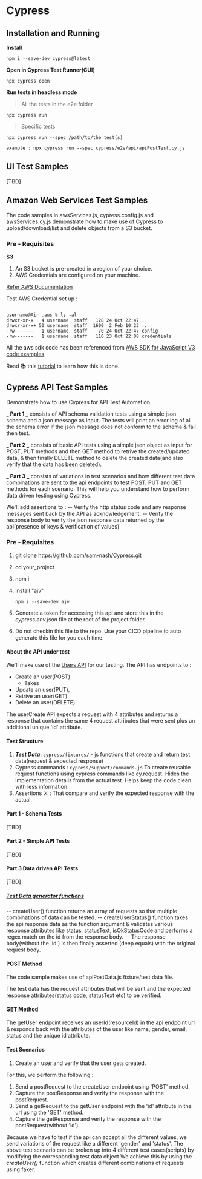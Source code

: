 # Cypress

## Installation and Running

**Install**

```
npm i --save-dev cypress@latest
```

**Open in Cypress Test Runner(GUI)**

```
npx cypress open
```

**Run tests in headless mode**

> All the tests in the e2e folder

```
npx cypress run
```

> Specific tests

```
npx cypress run --spec /path/to/the test(s)

example : npx cypress run --spec cypress/e2e/api/apiPostTest.cy.js
```

## UI Test Samples

[TBD]

## Amazon Web Services Test Samples

The code samples in awsServices.js, cypress.config.js and awsServices.cy.js demonstrate how to make use of Cypress to upload/download/list and delete objects from a S3 bucket.

### Pre - Requisites

**S3**

1. An S3 bucket is pre-created in a region of your choice.
2. AWS Credentials are configured on your machine.

[Refer AWS Documentation](https://docs.aws.amazon.com/cli/latest/userguide/cli-configure-quickstart.html)

Test AWS Credential set up :

```cd /Users/username/.aws

```

```
username@Air .aws % ls -al
drwxr-xr-x   4 username  staff   128 24 Oct 22:47 .
drwxr-xr-x+ 50 username  staff  1600  2 Feb 10:23 ..
-rw-------   1 username  staff    70 24 Oct 22:47 config
-rw-------   1 username  staff   116 23 Oct 22:08 credentials
```

All the aws sdk code has been referenced from
[AWS SDK for JavaScript V3 code examples](https://docs.amazonaws.cn/en_us/sdk-for-javascript/v3/developer-guide/javascript_code_examples.html).

Read 📚 this [tutorial](https://link.medium.com/ZsRYkUGehxb) to learn how this is done.

## Cypress API Test Samples

Demonstrate how to use Cypress for API Test Automation.

**_ Part 1 _** consists of API schema validation tests using a simple json schema and a json message as input. The tests will print an error log of all the schema error if the json message does not conform to the schema & fail then test.

**_ Part 2 _** consists of basic API tests using a simple json object as input for POST, PUT methods and then GET method to retrive the created/updated data, & then finally DELETE method to delete the created data(and also verify that the data has been deleted).

**_ Part 3 _** consists of variations in test scenarios and how different test data combinations are sent to the api endpoints to test POST, PUT and GET methods for each scenario. This will help you understand how to perform data driven testing using Cypress.

We'll add assertions to :
-- Verify the http status code and any response messages sent back by the API as acknowledgement.
-- Verify the response body to verify the json response data returned by the api(presence of keys & verification of values)

### Pre - Requisites

1. git clone https://github.com/sam-nash/Cypress.git
2. cd your_project
3. npm i
4. Install "ajv"

   ```
   npm i --save-dev ajv

   ```

5. Generate a token for accessing this api and store this in the _cypress.env.json_ file at the root of the project folder.
6. Do not checkin this file to the repo. Use your CICD pipeline to auto generate this file for you each time.

#### About the API under test

We'll make use of the [Users API](https://gorest.co.in/public/v2/users) for our testing.
The API has endpoints to :

- Create an user(POST)
  - Takes
- Update an user(PUT),
- Retrive an user(GET)
- Delete an user(DELETE)

The userCreate API expects a request with 4 attributes and returns a response that contains the same 4 request attributes that were sent plus an additional unique 'id' attribute.

#### Test Structure

1. **_Test Data_**: `cypress/fixtures/` - js functions that create and return test data(request & expected response)
2. Cypress commands : `cypress/support/commands.js` To create reusable request functions using cypress commands like cy.request. Hides the implementation details from the actual test. Helps keep the code clean with less information.
3. Assertions :crossed_swords: : That compare and verify the expected response with the actual.

#### Part 1 - Schema Tests

[TBD]

#### Part 2 - Simple API Tests

[TBD]

#### Part 3 Data driven API Tests

[TBD]

##### <u> Test Data generator functions</u>

-- createUser() function returns an array of requests so that multiple combinations of data can be tested.
-- createUserStatus() function takes the api response data as the function argument & validates various response attributes like status, statusText, isOkStatusCode and performs a regex match on the id from the response body.
-- The response body(without the 'id') is then finally asserted (deep equals) with the original request body.

#### POST Method

The code sample makes use of apiPostData.js fixture/test data file.

The test data has the request attributes that will be sent and the expected response attributes(status code, statusText etc) to be verified.

#### GET Method

The getUser endpoint receives an userId(resourceId) in the api endpoint url & responds back with the attributes of the user like name, gender, email, status and the unique id attribute.

#### Test Scenarios

1. Create an user and verify that the user gets created.

For this, we perform the following :

1. Send a postRequest to the createUser endpoint using 'POST' method.
2. Capture the postResponse and verify the response with the postRequest.
3. Send a getRequest to the getUser endpoint with the 'id' attribute in the url using the 'GET' method.
4. Capture the getResponse and verify the response with the postRequest(without 'id').

Because we have to test if the api can accept all the different values, we send variations of the request like a different 'gender' and 'status'.
The above test scenario can be broken up into 4 different test cases(scripts) by modifying the corresponding test data object
We achieve this by using the _createUser()_ function which creates different combinations of requests using faker.
